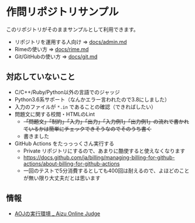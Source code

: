 # 作問リポジトリサンプル

このリポジトリがそのままサンプルとして利用できます。

- リポジトリを運用する人向け => [docs/admin.md](./docs/admin.md)
- Rimeの使い方 => [docs/rime.md](./docs/rime.md)
- Git/GitHubの使い方 => [docs/git.md](./docs/git.md)

## 対応していないこと

- C/C++/Ruby/Python以外の言語でのジャッジ
- Python3.6系サポート（なんかエラー言われたので3.8にしました）
- 入力のファイルが `*.in` であることの確認（できればしたい）
- 問題文に関する校閲・HTMLのLint
   - ~~「問題文」「制約」「入力」「出力」「入力例1」「出力例1」の流れで書かれているかは簡単にチェックできそうなのでそのうち書く~~
   - 書きました
- GitHub Actions をたっっっくさん実行する
   - Private リポジトリにするので、あまりに酷使すると使えなくなります
   - https://docs.github.com/ja/billing/managing-billing-for-github-actions/about-billing-for-github-actions
   - 一回のテストで5分消費するとしても400回は耐えるので、よほどのことが無い限り大丈夫だとは思います

## 情報
- [AOJの実行環境 _ Aizu Online Judge](https://onlinejudge.u-aizu.ac.jp/system_info)
